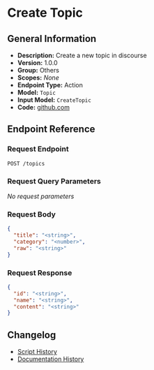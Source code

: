<!-- BEGIN GENERATED CONTENT -->
# Create Topic

## General Information

- **Description:** Create a new topic in discourse
- **Version:** 1.0.0
- **Group:** Others
- **Scopes:** _None_
- **Endpoint Type:** Action
- **Model:** `Topic`
- **Input Model:** `CreateTopic`
- **Code:** [github.com](https://github.com/NangoHQ/integration-templates/tree/main/integrations/discourse/actions/create-topic.ts)


## Endpoint Reference

### Request Endpoint

`POST /topics`

### Request Query Parameters

_No request parameters_

### Request Body

```json
{
  "title": "<string>",
  "category": "<number>",
  "raw": "<string>"
}
```

### Request Response

```json
{
  "id": "<string>",
  "name": "<string>",
  "content": "<string>"
}
```

## Changelog

- [Script History](https://github.com/NangoHQ/integration-templates/commits/main/integrations/discourse/actions/create-topic.ts)
- [Documentation History](https://github.com/NangoHQ/integration-templates/commits/main/integrations/discourse/actions/create-topic.md)

<!-- END  GENERATED CONTENT -->

